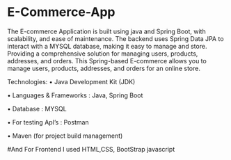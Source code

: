 # E-Commerce-App

The E-commerce Application is built using java and Spring Boot, with scalability, and ease of maintenance. The backend uses Spring Data JPA to interact with a MYSQL database, making it easy to manage and store. Providing a comprehensive solution for managing users, products, addresses, and orders. This Spring-based E-commerce allows you to manage users, products, addresses, and orders for an online store.

Technologies: • Java Development Kit (JDK)

• Languages & Frameworks : Java, Spring Boot

• Database : MYSQL

• For testing ApI’s : Postman

• Maven (for project build management)

#And For Frontend I used HTML,CSS, BootStrap javascript
